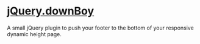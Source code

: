 [jQuery.downBoy](https://github.com/eustasy/jquery.downboy)
==============

A small jQuery plugin to push your footer to the bottom of your responsive dynamic height page.

